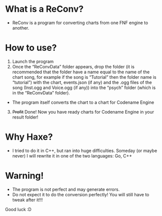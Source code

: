 # What is a ReConv?
- ReConv is a program for converting charts from one FNF engine to another.

# How to use?
1. Launch the program
2. Once the “ReConvData” folder appears, drop the folder (it is recommended that the folder have a name equal to the name of the chart song, for example if the song is “Tutorial” then the folder name is “tutorial”) with the chart, events.json (if any) and the .ogg files of the song (Inst.ogg and Voice.ogg (if any)) into the “psych” folder (which is in the “ReConvData” folder).
 - The program itself converts the chart to a chart for Codename Engine
3. ~~Profit~~ Done! Now you have ready charts for Codename Engine in your result folder!

# Why Haxe?
- I tried to do it in C++, but ran into huge difficulties. Someday (or maybe never) I will rewrite it in one of the two languages: Go, C++

# Warning!
- The program is not perfect and may generate errors. 
- Do not expect it to do the conversion perfectly! You will still have to tweak after it!!!

Good luck :D
